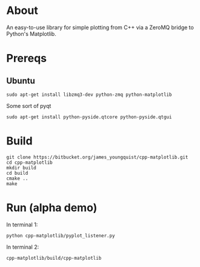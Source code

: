 # About

An easy-to-use library for simple plotting from C++ via a ZeroMQ bridge to
Python's Matplotlib.

# Prereqs

## Ubuntu

    sudo apt-get install libzmq3-dev python-zmq python-matplotlib

Some sort of pyqt 

    sudo apt-get install python-pyside.qtcore python-pyside.qtgui

# Build

    git clone https://bitbucket.org/james_youngquist/cpp-matplotlib.git
    cd cpp-matplotlib
    mkdir build
    cd build
    cmake ..
    make

# Run (alpha demo)
    
In terminal 1:

    python cpp-matplotlib/pyplot_listener.py

In terminal 2:

    cpp-matplotlib/build/cpp-matplotlib

